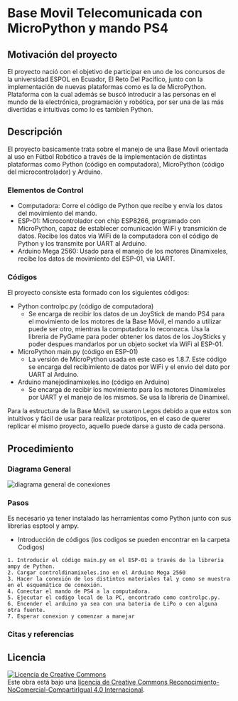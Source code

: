 # Base Movil Telecomunicada con MicroPython y mando PS4

## Motivación del proyecto
El proyecto nació con el objetivo de participar en uno de los concursos de la universidad ESPOL en Ecuador, El Reto Del Pacífico, junto con la implementación de nuevas plataformas como es la de MicroPython. Plataforma con la cual además se buscó introducir a las personas en el mundo de la electrónica, programación y robótica, por ser una de las más divertidas e intuitivas como lo es tambien Python.

## Descripción
El proyecto basicamente trata sobre el manejo de una Base Movil orientada al uso en Fútbol Robótico a través de la implementación de distintas plataformas como Python (código en computadora), MicroPython (código del microcontrolador) y Arduino.

### Elementos de Control

* Computadora: Corre el código de Python que recibe y envía los datos del movimiento del mando.
* ESP-01: Microcontrolador con chip ESP8266, programado con MicroPython, capaz de establecer comunicación WiFi y transmición de datos. Recibe los datos vía WiFi de la computadora con el código de Python y los transmite por UART al Arduino.
* Arduino Mega 2560: Usado para el manejo de los motores Dinamixeles, recibe los datos de movimiento del ESP-01, via UART.

### Códigos
El proyecto consiste esta formado con los siguientes códigos:

* Python controlpc.py (código de computadora)
	* Se encarga de recibir los datos de un JoyStick de mando PS4 para el movimiento de los motores de la Base Móvil, el mando a utilizar puede ser otro, mientras la computadora lo reconozca. Usa la libreria de PyGame para poder obtener los datos de los JoySticks y poder despues mandarlos por un objeto socket vía WiFi al ESP-01.
* MicroPython main.py (código en ESP-01)
	* La versión de MicroPython usada en este caso es 1.8.7. Este código se encarga del recibimiento de datos por WiFi y el envio del dato por UART al Arduino.
* Arduino manejodinamixeles.ino (código en Arduino)
	* Se encarga de recibir los movimiento para los motores Dinamixeles por UART y el manejo de los mismos. Se usa la libreria de Dinamixel.

Para la estructura de la Base Móvil, se usaron Legos debido a que estos son intuitivos y fácil de usar para realizar prototipos, en el caso de querer replicar el mismo proyecto, aquello puede darse a gusto de cada persona.

## Procedimiento

### Diagrama General

![diagrama general de conexiones](https://github.com/FunPythonEC/Futbol_soccer/blob/master/BaseMovilTelecomunicado/Imagenes/diagramaBaseMovil.png)


### Pasos
Es necesario ya tener instalado las herramientas como Python junto con sus librerias esptool y ampy.

* Introducción de códigos (los codigos se pueden encontrar en la carpeta Codigos)
> 
	1. Introducir el código main.py en el ESP-01 a través de la libreria ampy de Python.
	2. Cargar controldinamixeles.ino en el Arduino Mega 2560
	3. Hacer la conexión de los distintos materiales tal y como se muestra en el esquemático de conexión.
	4. Conectar el mando de PS4 a la computadora.
	5. Ejecutar el codigo local de la PC, encontrado como controlpc.py.
	6. Encender el arduino ya sea con una bateria de LiPo o con alguna otra fuente.
	7. Esperar conexion y comenzar a manejar

### Citas y referencias

## Licencia
<a rel="license" href="http://creativecommons.org/licenses/by-nc-sa/4.0/"><img alt="Licencia de Creative Commons" style="border-width:0" src="https://i.creativecommons.org/l/by-nc-sa/4.0/88x31.png" /></a><br />Este obra está bajo una <a rel="license" href="http://creativecommons.org/licenses/by-nc-sa/4.0/">licencia de Creative Commons Reconocimiento-NoComercial-CompartirIgual 4.0 Internacional</a>.
